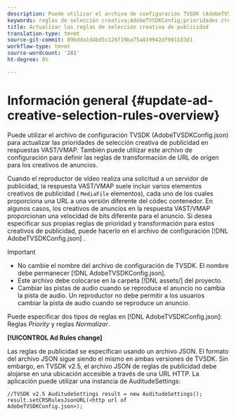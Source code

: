 ```yaml
---
description: Puede utilizar el archivo de configuración TVSDK (AdobeTVSDKConfig.json) para actualizar las prioridades de selección creativa de publicidad en respuestas VAST/VMAP. También puede utilizar este archivo de configuración para definir las reglas de transformación de URL de origen para los creativos de anuncios.
keywords: reglas de selección creativa;AdobeTVSDKConfig;prioridades creativas de publicidad;reglas de transformación
title: Actualizar las reglas de selección creativa de publicidad
translation-type: tm+mt
source-git-commit: 89bdda1d4bd5c126f19ba75a819942df901183d1
workflow-type: tm+mt
source-wordcount: '281'
ht-degree: 0%

---
```



# Información general {#update-ad-creative-selection-rules-overview}

Puede utilizar el archivo de configuración TVSDK (AdobeTVSDKConfig.json) para actualizar las prioridades de selección creativa de publicidad en respuestas VAST/VMAP. También puede utilizar este archivo de configuración para definir las reglas de transformación de URL de origen para los creativos de anuncios.

Cuando el reproductor de vídeo realiza una solicitud a un servidor de publicidad, la respuesta VAST/VMAP suele incluir varios elementos creativos de publicidad ( `MediaFile` elementos), cada uno de los cuales proporciona una URL a una versión diferente del códec contenedor. En algunos casos, los creativos de anuncios en la respuesta VAST/VMAP proporcionan una velocidad de bits diferente para el anuncio. Si desea especificar sus propias reglas de prioridad y transformación para estos creativos de publicidad, puede hacerlo en el archivo de configuración [!DNL AdobeTVSDKConfig.json] .

>[!IMPORTANT]
>
>* No cambie el nombre del archivo de configuración de TVSDK. El nombre debe permanecer [!DNL AdobeTVSDKConfig.json].
>* Este archivo debe colocarse en la carpeta [!DNL assets/] del proyecto.
>* Cambiar las pistas de audio cuando se reproduce el anuncio no cambia la pista de audio. Un reproductor no debe permitir a los usuarios cambiar la pista de audio cuando se reproduce un anuncio.

>



Puede especificar dos tipos de reglas en [!DNL AdobeTVSDKConfig.json]: Reglas *Priority* y reglas *Normalizar*.

**[!UICONTROL Ad Rules change]**

<!--<a id="section_EDCE7C94156D4A47AA2FBAE9BE0390CE"></a>-->

Las reglas de publicidad se especifican usando un archivo JSON. El formato del archivo JSON sigue siendo el mismo en ambas versiones de TVSDK. Sin embargo, en TVSDK v2.5, el archivo JSON de reglas de publicidad debe alojarse en una ubicación accesible a través de una URL HTTP. La aplicación puede utilizar una instancia de AuditudeSettings:

```
//TVSDK v2.5 AuditudeSettings result = new AuditudeSettings(); 
result.setCRSRulesJsonURL(<http url of 
AdobeTVSDKConfig.json>);  
```

